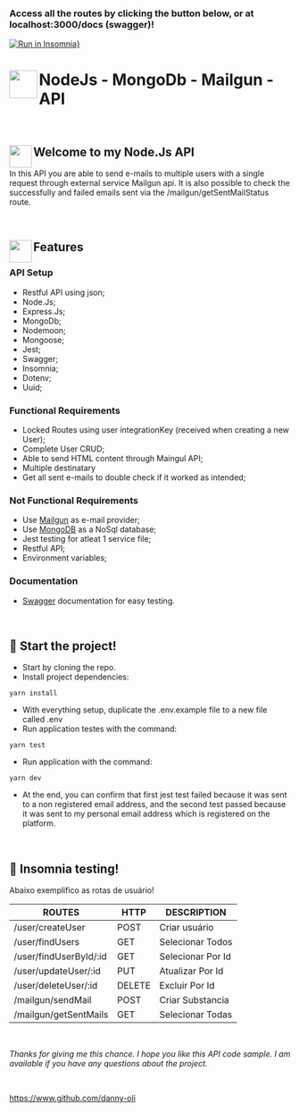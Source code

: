 
### Access all the routes by clicking the button below, or at localhost:3000/docs (swagger)!
[![Run in Insomnia}](https://insomnia.rest/images/run.svg)](https://insomnia.rest/run/?label=NodeJs-MongoDb-MailgunIntegration-Api&uri=https%3A%2F%2Fgithub.com%2Fdanny-oli%2FNodeJs-MongoDb-MailgunIntegration-Api%2Fblob%2Fmain%2Fsrc%2Finsomnia%2FInsomnia_2022-02-16.json)



# <a target='_blank'><img align="left" width=50px height=50px src='https://user-images.githubusercontent.com/54849358/79355817-8d9a6200-7f14-11ea-9c3c-5ba42c4ce12a.png' /></a> NodeJs - MongoDb - Mailgun - API

<br>

## <a target='_blank'><img align="left" width=40px height=40px src='https://user-images.githubusercontent.com/54849358/79353989-2f6c7f80-7f12-11ea-8f2a-39aaf259ad81.png' /></a> Welcome to my Node.Js API

 In this API you are able to send e-mails to multiple users with a single request 
through external service Mailgun api.
It is also possible to check the successfully and failed emails sent via the /mailgun/getSentMailStatus route.
 
 <br>
 
## <a target='_blank'><img align="left" width=40px height=40px src='https://user-images.githubusercontent.com/54849358/79358887-372f2280-7f18-11ea-9c5f-a1da33e7a719.png' /></a> Features

### API Setup

- Restful API using json;
- Node.Js;
- Express.Js;
- MongoDb;
- Nodemoon;
- Mongoose;
- Jest;
- Swagger;
- Insomnia;
- Dotenv;
- Uuid;

### Functional Requirements
- Locked Routes using user integrationKey (received when creating a new User);
- Complete User CRUD;
- Able to send HTML content through Maingul API;
- Multiple destinatary
- Get all sent e-mails to double check if it worked as intended;

### Not Functional Requirements
- Use [Mailgun](https://www.mailgun.com/) as e-mail provider;
- Use [MongoDB](https://mongodb.com) as a NoSql database;
- Jest testing for atleat 1 service file;
- Restful API;
- Environment variables;

### Documentation

- [Swagger](https://swagger.io/) documentation for easy testing.

<br>


## :rocket: Start the project!

- Start by cloning the repo.
- Install project dependencies:
```
yarn install
```
- With everything setup, duplicate the .env.example file to a new file called .env 
- Run application testes with the command:
```
yarn test
```
- Run application with the command:
```
yarn dev
```
- At the end, you can confirm that first jest test failed because it was sent to a non registered email address, and the second test passed because it was sent to my personal email address which is registered on the platform.

<br> 

## :rocket: Insomnia testing!

Abaixo exemplifico as rotas de usuário!

  ROUTES                    |     HTTP   |      DESCRIPTION        | 
-------------------------------- | ----------------- | --------------------- | 
/user/createUser             |       POST        | Criar usuário         | 
/user/findUsers              |       GET         | Selecionar Todos      | 
/user/findUserById/:id       |       GET         | Selecionar Por Id     | 
/user/updateUser/:id         |       PUT         | Atualizar Por Id      |    
/user/deleteUser/:id         |       DELETE      | Excluir Por Id        |
/mailgun/sendMail            |       POST        | Criar Substancia      |
/mailgun/getSentMails        |       GET         | Selecionar Todas      |

<br>

*Thanks for giving me this chance. I hope you like this API code sample. I am available if you have any questions about the project.*

<br>

https://www.github.com/danny-oli

